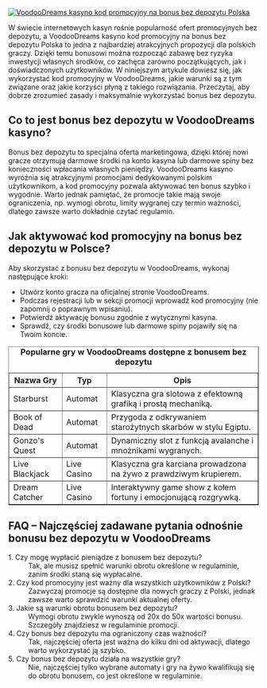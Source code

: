 [![VoodooDreams kasyno kod promocyjny na bonus bez depozytu Polska](https://123-caf.pages.dev/gitsignup.png)](https://vrmoo.ru/Bt82HjjY)

<div>     <p>W świecie internetowych kasyn rośnie popularność ofert promocyjnych bez depozytu, a VoodooDreams kasyno kod promocyjny na bonus bez depozytu Polska to jedna z najbardziej atrakcyjnych propozycji dla polskich graczy. Dzięki temu bonusowi można rozpocząć zabawę bez ryzyka inwestycji własnych środków, co zachęca zarówno początkujących, jak i doświadczonych użytkowników. W niniejszym artykule dowiesz się, jak wykorzystać kod promocyjny w VoodooDreams, jakie warunki są z tym związane oraz jakie korzyści płyną z takiego rozwiązania. Przeczytaj, aby dobrze zrozumieć zasady i maksymalnie wykorzystać bonus bez depozytu.</p>      <h2>Co to jest bonus bez depozytu w VoodooDreams kasyno?</h2>   <p>Bonus bez depozytu to specjalna oferta marketingowa, dzięki której nowi gracze otrzymują darmowe środki na konto kasyna lub darmowe spiny bez konieczności wpłacania własnych pieniędzy. VoodooDreams kasyno wyróżnia się atrakcyjnymi promocjami dedykowanymi polskim użytkownikom, a kod promocyjny pozwala aktywować ten bonus szybko i wygodnie. Warto jednak pamiętać, że promocje takie mają swoje ograniczenia, np. wymogi obrotu, limity wygranej czy termin ważności, dlatego zawsze warto dokładnie czytać regulamin.</p>      <h2>Jak aktywować kod promocyjny na bonus bez depozytu w Polsce?</h2>   <p>Aby skorzystać z bonusu bez depozytu w VoodooDreams, wykonaj następujące kroki:</p>   <ul>     <li>Utwórz konto gracza na oficjalnej stronie VoodooDreams.</li>     <li>Podczas rejestracji lub w sekcji promocji wprowadź kod promocyjny (nie zapomnij o poprawnym wpisaniu).</li>     <li>Potwierdź aktywację bonusu zgodnie z wytycznymi kasyna.</li>     <li>Sprawdź, czy środki bonusowe lub darmowe spiny pojawiły się na Twoim koncie.</li>   </ul>      <table border="1" cellpadding="5" cellspacing="0" style="border-collapse: collapse; width: 100%; max-width:600px;">     <caption><strong>Popularne gry w VoodooDreams dostępne z bonusem bez depozytu</strong></caption>     <thead>       <tr>         <th>Nazwa Gry</th>         <th>Typ</th>         <th>Opis</th>       </tr>     </thead>     <tbody>       <tr>         <td>Starburst</td>         <td>Automat</td>         <td>Klasyczna gra slotowa z efektowną grafiką i prostą mechaniką.</td>       </tr>       <tr>         <td>Book of Dead</td>         <td>Automat</td>         <td>Przygoda z odkrywaniem starożytnych skarbów w stylu Egiptu.</td>       </tr>       <tr>         <td>Gonzo's Quest</td>         <td>Automat</td>         <td>Dynamiczny slot z funkcją avalanche i mnożnikami wygranych.</td>       </tr>       <tr>         <td>Live Blackjack</td>         <td>Live Casino</td>         <td>Klasyczna gra karciana prowadzona na żywo z prawdziwym krupierem.</td>       </tr>       <tr>         <td>Dream Catcher</td>         <td>Live Casino</td>         <td>Interaktywny game show z kołem fortuny i emocjonującą rozgrywką.</td>       </tr>     </tbody>   </table>      <h2>FAQ – Najczęściej zadawane pytania odnośnie bonusu bez depozytu w VoodooDreams</h2>   <dl>     <dt>1. Czy mogę wypłacić pieniądze z bonusem bez depozytu?</dt>     <dd>Tak, ale musisz spełnić warunki obrotu określone w regulaminie, zanim środki staną się wypłacalne.</dd>          <dt>2. Czy kod promocyjny jest ważny dla wszystkich użytkowników z Polski?</dt>     <dd>Zazwyczaj promocje są dostępne dla nowych graczy z Polski, jednak zawsze warto sprawdzić warunki aktualnej oferty.</dd>          <dt>3. Jakie są warunki obrotu bonusem bez depozytu?</dt>     <dd>Wymogi obrotu zwykle wynoszą od 20x do 50x wartości bonusu. Szczegóły znajdziesz w regulaminie promocji.</dd>          <dt>4. Czy bonus bez depozytu ma ograniczony czas ważności?</dt>     <dd>Tak, najczęściej oferta jest ważna do kilku dni od aktywacji, dlatego warto wykorzystać ją szybko.</dd>          <dt>5. Czy bonus bez depozytu działa na wszystkie gry?</dt>     <dd>Nie, najczęściej tylko wybrane automaty i gry na żywo kwalifikują się do obrotu bonusem, co jest określone w regulaminie.</dd>   </dl> </div>